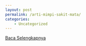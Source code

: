 ```yaml
---
layout: post
permalink: /arti-mimpi-sakit-mata/
categories:
    - Uncategorized
---
```


[Baca Selengkapnya](/04)